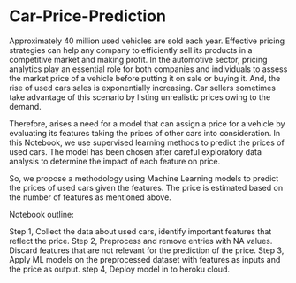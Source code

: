 # Car-Price-Prediction

Approximately 40 million used vehicles are sold each year. Effective pricing strategies can help any company to efficiently sell its products in a competitive market and making profit. In the automotive sector, pricing analytics play an essential role for both companies and individuals to assess the market price of a vehicle before putting it on sale or buying it. And, the rise of used cars sales is exponentially increasing. Car sellers sometimes take advantage of this scenario by listing unrealistic prices owing to the demand.

Therefore, arises a need for a model that can assign a price for a vehicle by evaluating its features taking the prices of other cars into consideration. In this Notebook, we use supervised learning methods to predict the prices of used cars. The model has been chosen after careful exploratory data analysis to determine the impact of each feature on price.

So, we propose a methodology using Machine Learning models to predict the prices of used cars given the features. The price is estimated based on the number of features as mentioned above.

Notebook outline:

Step 1,  Collect the data about used cars, identify important features that reflect the price.
Step 2,  Preprocess and remove entries with NA values. Discard features that are not relevant for the prediction of the price.
Step 3,  Apply ML models on the preprocessed dataset with features as inputs and the price as output.
step 4,  Deploy model in to heroku cloud.
